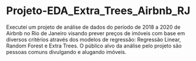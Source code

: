 # Projeto-EDA_Extra_Trees_Airbnb_RJ
Executei um projeto de análise de dados do período de 2018 a 2020 de Airbnb no Rio de Janeiro visando prever preços de imóveis com base em diversos critérios através dos modelos de regressão: Regressão Linear, Random Forest e Extra Trees. O público alvo da análise pelo projeto são pessoas comuns divulgando e alugando imóveis. 
